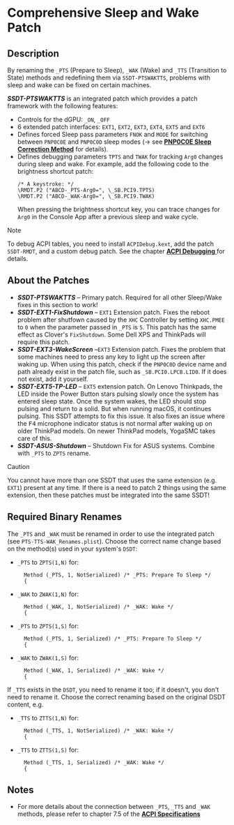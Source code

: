 # Comprehensive Sleep and Wake Patch

## Description
By renaming the `_PTS` (Prepare to Sleep), `_WAK` (Wake) and `_TTS` (Transition to State) methods and redefining them via `SSDT-PTSWAKTTS`, problems with sleep and wake can be fixed on certain machines.

***SSDT-PTSWAKTTS*** is an integrated patch which provides a patch framework with the following features:

  - Controls for the dGPU: `_ON`, `_OFF`
  - 6 extended patch interfaces: `EXT1`, `EXT2`, `EXT3`, `EXT4`, `EXT5` and `EXT6` 
  - Defines forced Sleep pass parameters `FNOK` and `MODE` for switching between `PNP0C0E` and `PNP0C0D` sleep modes (&rarr; see [**PNP0C0E Sleep Correction Method**](https://github.com/5T33Z0/OC-Little-Translated/tree/main/04_Fixing_Sleep_and_Wake_Issues/PNP0C0E_Sleep_Correction_Method) for details).
  - Defines debugging parameters `TPTS` and `TWAK` for tracking `Arg0` changes during sleep and wake. For example, add the following code to the brightness shortcut patch:  
	```asl
	/* A keystroke: */
	\RMDT.P2 ("ABCD-_PTS-Arg0=", \_SB.PCI9.TPTS)
	\RMDT.P2 ("ABCD-_WAK-Arg0=", \_SB.PCI9.TWAK)
	```
	When pressing the brightness shortcut key, you can trace changes for `Arg0` in the Console App after a previous sleep and wake cycle.

> [!NOTE]
>
> To debug ACPI tables, you need to install `ACPIDebug.kext`, add the patch `SSDT-RMDT`, and a custom debug patch. See the chapter [**ACPI Debugging** ](https://github.com/5T33Z0/OC-Little-Translated/tree/main/00_ACPI/ACPI_Debugging) for details.

## About the Patches
- ***SSDT-PTSWAKTTS*** – Primary patch. Required for all other Sleep/Wake fixes in this section to work!
- ***SSDT-EXT1-FixShutdown*** – `EXT1` Extension patch. Fixes the reboot problem after shutfown caused by the `XHC` Controller by setting `XHC.PMEE` to `0` when the parameter passed in `_PTS` is `5`. This patch has the same effect as Clover's `FixShutdown`. Some Dell XPS and ThinkPads will require this patch.
- ***SSDT-EXT3-WakeScreen*** –`EXT3` Extension patch. Fixes the problem that some machines need to press any key to light up the screen after waking up. When using this patch, check if the `PNP0C0D` device name and path already exist in the patch file, such as `_SB.PCI0.LPCB.LID0`. If it does not exist, add it yourself.
- ***SSDT-EXT5-TP-LED*** – `EXT5` extension patch. On Lenovo Thinkpads, the LED inside the Power Button stars pulsing slowly once the system has entered sleep state. Once the system wakes, the LED should stop pulsing and return to a solid. But when running macOS, it continues pulsing. This SSDT attempts to fix this issue. It also fixes an issue where the <kbd>F4</kbd> microphone indicator status is not normal after waking up on older ThinkPad models. On newer ThinkPad models, YogaSMC takes care of this.
- ***SSDT-ASUS-Shutdown*** – Shutdown Fix for ASUS systems. Combine with `_PTS` to `ZPTS` rename.

> [!CAUTION]
>
> You cannot have more than one SSDT that uses the same extension (e.g. `EXT1`) present at any time. If there is a need to patch 2 things using the same extension, then these patches must be integrated into the same SSDT!

## Required Binary Renames

The `_PTS` and `_WAK` must be renamed in order to use the integrated patch (see `PTS-TTS-WAK_Renames.plist`). Choose the correct name change based on the method(s) used in your system's `DSDT`:

- `_PTS` to `ZPTS(1,N)` for:

  ```asl
    Method (_PTS, 1, NotSerialized) /* _PTS: Prepare To Sleep */
    {
  ```

- `_WAK` to `ZWAK(1,N)` for:

  ```asl
    Method (_WAK, 1, NotSerialized) /* _WAK: Wake */
    {
  ```

- `_PTS` to `ZPTS(1,S)` for:

  ```asl
    Method (_PTS, 1, Serialized) /* _PTS: Prepare To Sleep */
    {
  ```

- `_WAK` to `ZWAK(1,S)` for:

  ```asl
    Method (_WAK, 1, Serialized) /* _WAK: Wake */
    {
  ```

If `_TTS` exists in the `DSDT`, you need to rename it too; if it doesn't, you don't need to rename it. Choose the correct renaming based on the original DSDT content, e.g.

- `_TTS` to `ZTTS(1,N)` for:

  ```asl
    Method (_TTS, 1, NotSerialized) /* _WAK: Wake */
    {
  ```

- `_TTS` to `ZTTS(1,S)` for:

  ```asl
    Method (_TTS, 1, Serialized) /* _WAK: Wake */
    {
  ```

## Notes
- For more details about the connection between `_PTS`, `_TTS` and `_WAK` methods, please refer to chapter 7.5 of the [**ACPI Specifications**](https://uefi.org/specsandtesttools)
